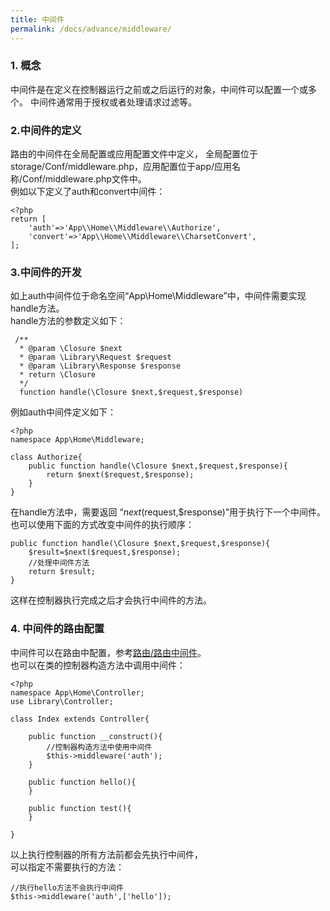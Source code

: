 ```yaml
---
title: 中间件
permalink: /docs/advance/middleware/
---
```


### 1. 概念
中间件是在定义在控制器运行之前或之后运行的对象，中间件可以配置一个或多个。
中间件通常用于授权或者处理请求过滤等。

### 2.中间件的定义
路由的中间件在全局配置或应用配置文件中定义，
全局配置位于storage/Conf/middleware.php，应用配置位于app/应用名称/Conf/middleware.php文件中。   
例如以下定义了auth和convert中间件：

```
<?php
return [
	'auth'=>'App\\Home\\Middleware\\Authorize',
	'convert'=>'App\\Home\\Middleware\\CharsetConvert',
];
```

### 3.中间件的开发
如上auth中间件位于命名空间“App\Home\Middleware”中，中间件需要实现handle方法。  
handle方法的参数定义如下：

```
 /**
  * @param \Closure $next
  * @param \Library\Request $request
  * @param \Library\Response $response
  * return \Closure
  */
  function handle(\Closure $next,$request,$response)
```
例如auth中间件定义如下：

```
<?php
namespace App\Home\Middleware;

class Authorize{
	public function handle(\Closure $next,$request,$response){
		return $next($request,$response);
	}
}
```
在handle方法中，需要返回 “$next($request,$response)”用于执行下一个中间件。  
也可以使用下面的方式改变中间件的执行顺序：

```
public function handle(\Closure $next,$request,$response){
	$result=$next($request,$response);
	//处理中间件方法
	return $result;
}
```
这样在控制器执行完成之后才会执行中间件的方法。

### 4. 中间件的路由配置
中间件可以在路由中配置，参考[路由/路由中间件](/docs/route/route_middleware/)。  
也可以在类的控制器构造方法中调用中间件：

```
<?php
namespace App\Home\Controller;
use Library\Controller;

class Index extends Controller{
	
	public function __construct(){
		//控制器构造方法中使用中间件
		$this->middleware('auth');
	}
	
	public function hello(){
	}
	
	public function test(){
	}	
	
}
```
以上执行控制器的所有方法前都会先执行中间件，  
可以指定不需要执行的方法：

```
//执行hello方法不会执行中间件
$this->middleware('auth',['hello']);
```



